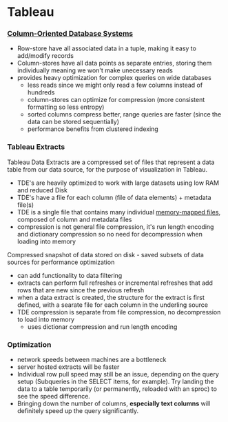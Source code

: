 # Tableau

### [Column-Oriented Database Systems](http://nms.csail.mit.edu/~stavros/pubs/tutorial2009-column_stores.pdf)
- Row-store have all associated data in a tuple, making it easy to add/modify records
- Column-stores have all data points as separate entries, storing them individually meaning we won't make unecessary reads
- provides heavy optimization for complex queries on wide databases
  - less reads since we might only read a few columns instead of hundreds
  - column-stores can optimize for compression (more consistent formatting so less entropy)
  - sorted columns compress better, range queries are faster (since the data can be stored sequentially)
  - performance benefits from clustered indexing

### Tableau Extracts
Tableau Data Extracts are a compressed set of files that represent a data table from our data source, for the purpose of visualization in Tableau.
- TDE's are heavily optimized to work with large datasets using low RAM and reduced Disk
- TDE's have a file for each column (file of data elements) + metadata file(s)
- TDE is a single file that contains many individual [memory-mapped files](https://en.wikipedia.org/wiki/Memory-mapped_file), composed of column and metadata files
- compression is not general file compression, it's run length encoding and dictionary compression so no need for decompression when loading into memory

Compressed snapshot of data stored on disk - saved subsets of data sources for performance optimization
- can add functionality to data filtering
- extracts can perform full refreshes or incremental refreshes that add rows that are new since the previous refresh
- when a data extract is created, the structure for the extract is first defined, with a searate file for each column in the underling source
- TDE compression is separate from file compression, no decompression to load into memory
  - uses dictionar compression and run length encoding

### Optimization
- network speeds between machines are a bottleneck
- server hosted extracts will be faster
- Individual row pull speed may still be an issue, depending on the query setup (Subqueries in the SELECT items, for example). Try landing the data to a table temporarily (or permanently, reloaded with an sproc)  to see the speed difference.
- Bringing down the number of columns, **especially text columns** will definitely speed up the query significantly.
